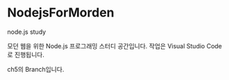 # NodejsForMorden
node.js study

모던 웹을 위한 Node.js 프로그래밍 스터디 공간입니다.
작업은 Visual Studio Code로 진행됩니다.

ch5의 Branch입니다.